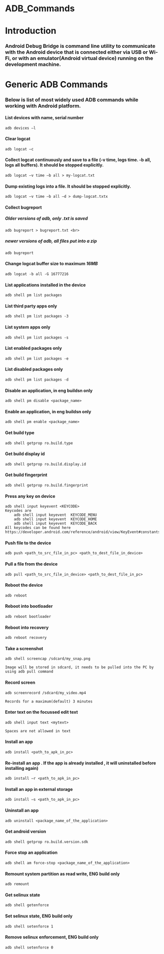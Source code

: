 # ADB_Commands
# Introduction
### Android Debug Bridge is command line utility to communicate with the Android device that is connected either via USB or Wi-Fi, or with an emulator(Android virtual device) running on the development machine.


# Generic ADB Commands
### Below is list of most widely used ADB commands while working with Android platform.

#### List devices with name, serial number<br/>
	adb devices –l

#### Clear logcat<br/>
	adb logcat –c

#### Collect logcat continuously and save to a file  (-v time, logs time. -b all, logs all buffers). It should be stopped explicitly.<br>
	adb logcat –v time –b all > my-logcat.txt


#### Dump existing logs into a file. It should be stopped explicitly.<br/>
	adb logcat –v time –b all –d > dump-logcat.txtx

#### Collect bugreport<br/>
##### Older versions of adb, only .txt is saved
	adb bugreport > bugreport.txt <br>
##### newer versions of adb, all files put into a zip
	adb bugreport

#### Change logcat buffer size to maximum <em>16MB</em><br/>
	adb logcat -b all -G 16777216

#### List applications installed in the device<br/>
	adb shell pm list packages

#### List third party apps only<br/>
	adb shell pm list packages -3

#### List system apps only<br/>
	adb shell pm list packages -s

#### List enabled packages only<br/>
	adb shell pm list packages -e


#### List disabled packages only<br/>
	adb shell pm list packages -d

#### Disable an application, in eng buildsn only<br/>
	adb shell pm disable <package_name>

#### Enable an application, in eng buildsn only<br/>
	adb shell pm enable <package_name>

#### Get build type<br/>
	adb shell getprop ro.build.type

#### Get build display id<br/>
	adb shell getprop ro.build.display.id

#### Get build fingerprint<br/>
	adb shell getprop ro.build.fingerprint

#### Press any key on device<br/>
	adb shell input keyevent <KEYCODE>
	Keycodes are
		adb shell input keyevent  KEYCODE_MENU
		adb shell input keyevent  KEYCODE_HOME
		adb shell input keyevent  KEYCODE_BACK
	All keycodes can be found here https://developer.android.com/reference/android/view/KeyEvent#constants_2

#### Push file to the device <br/>
	adb push <path_to_src_file_in_pc> <path_to_dest_file_in_device>

#### Pull a file from the device<br/>
	adb pull <path_to_src_file_in_device> <path_to_dest_file_in_pc>

#### Reboot the device<br/>
	adb reboot

#### Reboot into bootloader<br/>
	adb reboot bootloader

#### Reboot into recovery<br/>
	adb reboot recovery

#### Take a screenshot<br/>
	adb shell screencap /sdcard/my_snap.png

	Image will be stored in sdcard, it needs to be pulled into the PC by using adb pull command

#### Record screen<br/>
	adb screenrecord /sdcard/my_video.mp4

	Records for a maximum(default) 3 minutes

#### Enter text on the focussed edit text<br/>
	adb shell input text <mytext>

	Spaces are not allowed in text

#### Install an app <br/>
	adb install <path_to_apk_in_pc>

#### Re-install an app . If the app is already installed , it will uninstalled before installing again)<br/>
	adb install –r <path_to_apk_in_pc>

#### Install an app in external storage<br/>
	adb install –s <path_to_apk_in_pc>

#### Uninstall an app<br/>
	adb uninstall <package_name_of_the_application>

#### Get android version<br/>
	adb shell getprop ro.build.version.sdk

#### Force stop an application<br/>
	adb shell am force-stop <package_name_of_the_application>

#### Remount system partition as read write, ENG build only<br/>
	adb remount

#### Get selinux state<br/>
	adb shell getenforce

#### Set selinux state, ENG build only<br/>
	adb shell setenforce 1

#### Remove selinux enforcement, ENG build only<br/>
	adb shell setenforce 0
